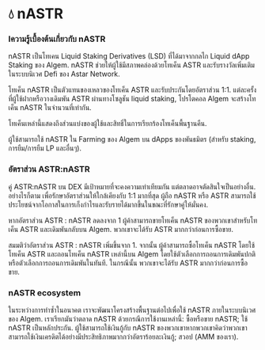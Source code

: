 # 💧 nASTR

### Iความรู้เบื้องต้นเกี่ยวกับ nASTR

nASTR เป็นโทเคน Liquid Staking Derivatives (LSD) ที่ได้มาจากกลไก Liquid dApp Staking ของ Algem. nASTR ช่วยให้ผู้ใช้มีสภาพคล่องด้วยโทเค็น ASTR และรับรางวัลเพิ่มเติมในระบบนิเวศ Defi ของ Astar Network.

โทเค็น nASTR เป็นตัวแทนของเหลวของโทเค็น ASTR และรับประกันโดยอัตราส่วน 1:1. แต่ละครั้งที่ผู้ใช้ฝากหรือวางเดิมพัน ASTR ผ่านทางโซลูชัน liquid staking, โปรโตคอล Algem จะสร้างโทเค็น nASTR ในจำนวนที่เท่ากัน.

โทเค็นเหล่านี้แสดงถึงส่วนแบ่งของผู้ใช้และสิทธิ์ในการเรียกร้องโทเค็นพื้นฐานคืน.

ผู้ใช้สามารถใช้ nASTR ใน Farming ของ Algem บน dApps ของพันธมิตร (สำหรับ staking, การยืม/การยืม LP และอื่นๆ).

### อัตราส่วน ASTR:nASTR

คู่ ASTR:nASTR บน DEX มีเป้าหมายที่จะคงความเท่าเทียมกัน แต่ตลาดอาจตัดสินใจเป็นอย่างอื่น. อย่างไรก็ตาม เพื่อรักษาอัตราส่วนให้ใกล้เคียงกับ 1:1 มากที่สุด ผู้ถือ nASTR หรือ ASTR สามารถใช้ประโยชน์จากโอกาสในการเก็งกำไรและรับรายได้มากขึ้นในขณะที่รักษาคู่ให้มั่นคง.

หากอัตราส่วน ASTR : nASTR ลดลงจาก 1 ผู้ค้าสามารถขายโทเค็น nASTR ของพวกเขาสำหรับโทเค็น ASTR และเดิมพันกลับบน Algem. พวกเขาจะได้รับ ASTR มากกว่าก่อนการซื้อขาย.

สมมติว่าอัตราส่วน ASTR : nASTR เพิ่มขึ้นจาก 1. จากนั้น ผู้ค้าสามารถซื้อโทเค็น nASTR โดยใช้โทเค็น ASTR และถอนโทเค็น nASTR เหล่านี้บน Algem โดยใช้ตัวเลือกการถอนการเดิมพันปกติหรือตัวเลือกการถอนการเดิมพันในทันที. ในกรณีนั้น พวกเขาจะได้รับ ASTR มากกว่าก่อนการซื้อขาย.

### nASTR ecosystem

ในระหว่างการทำซ้ำในอนาคต เราจะพัฒนาโครงสร้างพื้นฐานต่อไปเพื่อใช้ nASTR ภายในระบบนิเวศของ Algem. เราเรียกมันว่าตลาด nASTR ด้วยกรณีการใช้งานเหล่านี้: ซื้อหรือขาย nASTR; ใช้ nASTR เป็นหลักประกัน. ผู้ใช้สามารถใช้เงินกู้กับ nASTR ของพวกเขาหากพวกเขาคิดว่าพวกเขาสามารถใช้เงินเครดิตได้อย่างมีประสิทธิภาพมากกว่าอัตราร้อยละเงินกู้; สวอป (AMM ของเรา).
